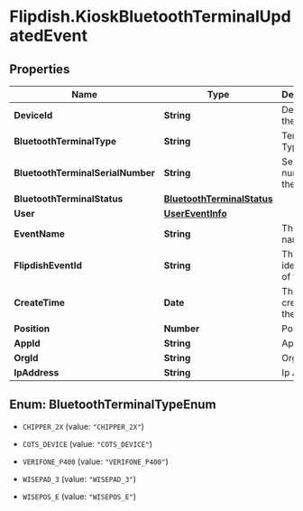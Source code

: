 # Flipdish.KioskBluetoothTerminalUpdatedEvent

## Properties

Name | Type | Description | Notes
------------ | ------------- | ------------- | -------------
**DeviceId** | **String** | Device Id of the Kiosk | [optional] 
**BluetoothTerminalType** | **String** | Terminal Type | [optional] 
**BluetoothTerminalSerialNumber** | **String** | Serial number of the terminal | [optional] 
**BluetoothTerminalStatus** | [**BluetoothTerminalStatus**](BluetoothTerminalStatus.md) |  | [optional] 
**User** | [**UserEventInfo**](UserEventInfo.md) |  | [optional] 
**EventName** | **String** | The event name | [optional] 
**FlipdishEventId** | **String** | The identitfier of the event | [optional] 
**CreateTime** | **Date** | The time of creation of the event | [optional] 
**Position** | **Number** | Position | [optional] 
**AppId** | **String** | App id | [optional] 
**OrgId** | **String** | Org id | [optional] 
**IpAddress** | **String** | Ip Address | [optional] 



## Enum: BluetoothTerminalTypeEnum


* `CHIPPER_2X` (value: `"CHIPPER_2X"`)

* `COTS_DEVICE` (value: `"COTS_DEVICE"`)

* `VERIFONE_P400` (value: `"VERIFONE_P400"`)

* `WISEPAD_3` (value: `"WISEPAD_3"`)

* `WISEPOS_E` (value: `"WISEPOS_E"`)





